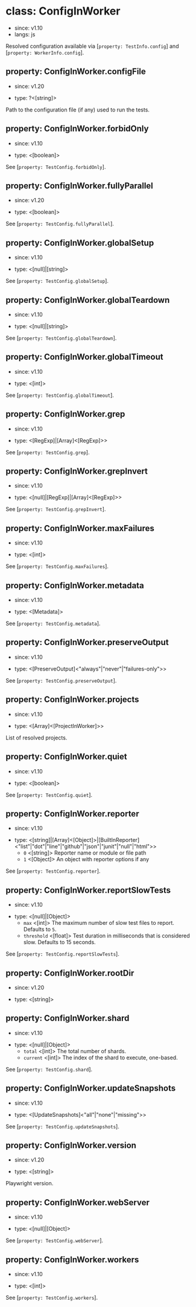 # class: ConfigInWorker
* since: v1.10
* langs: js

Resolved configuration available via [`property: TestInfo.config`] and [`property: WorkerInfo.config`].

## property: ConfigInWorker.configFile
* since: v1.20
- type: ?<[string]>

Path to the configuration file (if any) used to run the tests.

## property: ConfigInWorker.forbidOnly
* since: v1.10
- type: <[boolean]>

See [`property: TestConfig.forbidOnly`].

## property: ConfigInWorker.fullyParallel
* since: v1.20
- type: <[boolean]>

See [`property: TestConfig.fullyParallel`].

## property: ConfigInWorker.globalSetup
* since: v1.10
- type: <[null]|[string]>

See [`property: TestConfig.globalSetup`].

## property: ConfigInWorker.globalTeardown
* since: v1.10
- type: <[null]|[string]>

See [`property: TestConfig.globalTeardown`].

## property: ConfigInWorker.globalTimeout
* since: v1.10
- type: <[int]>

See [`property: TestConfig.globalTimeout`].

## property: ConfigInWorker.grep
* since: v1.10
- type: <[RegExp]|[Array]<[RegExp]>>

See [`property: TestConfig.grep`].

## property: ConfigInWorker.grepInvert
* since: v1.10
- type: <[null]|[RegExp]|[Array]<[RegExp]>>

See [`property: TestConfig.grepInvert`].

## property: ConfigInWorker.maxFailures
* since: v1.10
- type: <[int]>

See [`property: TestConfig.maxFailures`].

## property: ConfigInWorker.metadata
* since: v1.10
- type: <[Metadata]>

See [`property: TestConfig.metadata`].

## property: ConfigInWorker.preserveOutput
* since: v1.10
- type: <[PreserveOutput]<"always"|"never"|"failures-only">>

See [`property: TestConfig.preserveOutput`].

## property: ConfigInWorker.projects
* since: v1.10
- type: <[Array]<[ProjectInWorker]>>

List of resolved projects.

## property: ConfigInWorker.quiet
* since: v1.10
- type: <[boolean]>

See [`property: TestConfig.quiet`].

## property: ConfigInWorker.reporter
* since: v1.10
- type: <[string]|[Array]<[Object]>|[BuiltInReporter]<"list"|"dot"|"line"|"github"|"json"|"junit"|"null"|"html">>
  - `0` <[string]> Reporter name or module or file path
  - `1` <[Object]> An object with reporter options if any

See [`property: TestConfig.reporter`].

## property: ConfigInWorker.reportSlowTests
* since: v1.10
- type: <[null]|[Object]>
  - `max` <[int]> The maximum number of slow test files to report. Defaults to `5`.
  - `threshold` <[float]> Test duration in milliseconds that is considered slow. Defaults to 15 seconds.

See [`property: TestConfig.reportSlowTests`].

## property: ConfigInWorker.rootDir
* since: v1.20
- type: <[string]>

## property: ConfigInWorker.shard
* since: v1.10
- type: <[null]|[Object]>
  - `total` <[int]> The total number of shards.
  - `current` <[int]> The index of the shard to execute, one-based.

See [`property: TestConfig.shard`].

## property: ConfigInWorker.updateSnapshots
* since: v1.10
- type: <[UpdateSnapshots]<"all"|"none"|"missing">>

See [`property: TestConfig.updateSnapshots`].

## property: ConfigInWorker.version
* since: v1.20
- type: <[string]>

Playwright version.

## property: ConfigInWorker.webServer
* since: v1.10
- type: <[null]|[Object]>

See [`property: TestConfig.webServer`].

## property: ConfigInWorker.workers
* since: v1.10
- type: <[int]>

See [`property: TestConfig.workers`].
